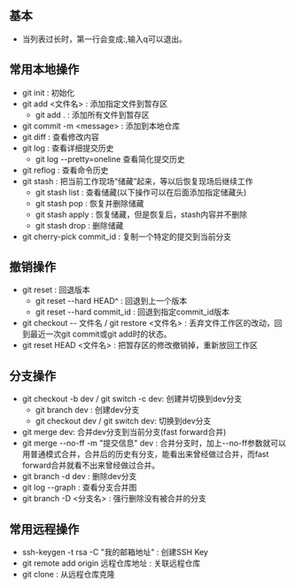 ## 基本
+ 当列表过长时，第一行会变成:,输入q可以退出。
## 常用本地操作
+ git init : 初始化
+ git add &lt;文件名&gt; : 添加指定文件到暂存区
    - git add . : 添加所有文件到暂存区
+ git commit -m &lt;message&gt; : 添加到本地仓库
+ git diff : 查看修改内容
+ git log : 查看详细提交历史
    - git log --pretty=oneline 查看简化提交历史
+ git reflog : 查看命令历史
+ git stash : 把当前工作现场“储藏”起来，等以后恢复现场后继续工作
    - git stash list : 查看储藏(以下操作可以在后面添加指定储藏头)
    - git stash pop : 恢复并删除储藏
    - git stash apply : 恢复储藏，但是恢复后，stash内容并不删除
    - git stash drop : 删除储藏
+ git cherry-pick commit_id : 复制一个特定的提交到当前分支
## 撤销操作
+ git reset : 回退版本
    - git reset --hard HEAD^ : 回退到上一个版本
    - git reset --hard commit_id : 回退到指定commit_id版本
+ git checkout -- 文件名 / git restore &lt;文件名&gt; : 丢弃文件工作区的改动，回到最近一次git commit或git add时的状态。
+ git reset HEAD &lt;文件名&gt; : 把暂存区的修改撤销掉，重新放回工作区
## 分支操作
+ git checkout -b dev / git switch -c dev: 创建并切换到dev分支
    - git branch dev : 创建dev分支
    - git checkout dev / git switch dev: 切换到dev分支
+ git merge dev: 合并dev分支到当前分支(fast forward合并)
+ git merge --no-ff -m "提交信息" dev : 合并分支时，加上--no-ff参数就可以用普通模式合并，合并后的历史有分支，能看出来曾经做过合并，而fast forward合并就看不出来曾经做过合并。
+ git branch -d dev : 删除dev分支
+ git log --graph : 查看分支合并图
+ git branch -D &lt;分支名&gt; : 强行删除没有被合并的分支
## 常用远程操作
+ ssh-keygen -t rsa -C "我的邮箱地址" : 创建SSH Key
+ git remote add origin 远程仓库地址 : 关联远程仓库
+ git clone : 从远程仓库克隆